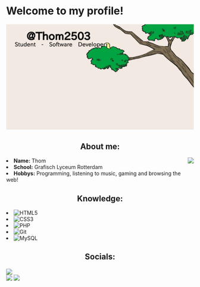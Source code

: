# Welcome to my profile!
<div align="center">
  <img max-width="800" src="https://raw.githubusercontent.com/Thom2503/thom2503/master/assets/birb_header.png"/>
</div>
<div>
<h2 align="center"> About me:</h2>
<img src="https://media.giphy.com/media/JxFmWGrmynlCg/source.gif" align="right">
<li>
<b>Name:</b> Thom</li>
<li>
<b>School:</b> Grafisch Lyceum Rotterdam
</li>
<li>
<b>Hobbys:</b> Programming, listening to music, gaming and browsing the web!
</li>
</div>
<div>
<h2 align="center"> Knowledge:</h2>
<li>
  <img alt="HTML5" src="https://img.shields.io/badge/html5%20-%23E34F26.svg?&style=for-the-badge&logo=html5&logoColor=white"/>
</li>
<li>
<img alt="CSS3" src="https://img.shields.io/badge/css3%20-%231572B6.svg?&style=for-the-badge&logo=css3&logoColor=white"/></li>
<li>
<img alt="PHP" src="https://img.shields.io/badge/php-%23777BB4.svg?&style=for-the-badge&logo=php&logoColor=white"/>
</li>
<li>
<img alt="Git" src="https://img.shields.io/badge/git%20-%23F05033.svg?&style=for-the-badge&logo=git&logoColor=white"/>
</li>
<li>
<img alt="MySQL" src="https://img.shields.io/badge/mysql-%2300f.svg?&style=for-the-badge&logo=mysql&logoColor=white"/>
</li>
</div>
<h2 align="center"> Socials:</h2>
<img src="https://media.giphy.com/media/fybt3q7jokUbS/source.gif" max-width="800" align="center"><br>
 <a target="_blank" href="https://twitter.com/Thom2503"><img src="https://img.shields.io/badge/Thom2503%20-%231DA1F2.svg?&style=for-the-badge&logo=Twitter&logoColor=white" /></a>
 <a target="_blank" href="https://www.linkedin.com/in/thom-veldhuis-5427761b9/"><img src="https://img.shields.io/badge/linkedin%20-%230077B5.svg?&style=for-the-badge&logo=linkedin&logoColor=white" /></a> 
</div>
